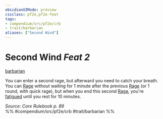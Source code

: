```yaml
---
obsidianUIMode: preview
cssclass: pf2e,pf2e-feat
tags:
- compendium/src/pf2e/crb
- trait/barbarian
aliases: ["Second Wind"]
---
```

# Second Wind  *Feat 2*  
[barbarian](rules/traits/barbarian.md)  


You can enter a second rage, but afterward you need to catch your breath. You can [Rage](rules/actions/rage.md) without waiting for 1 minute after the previous [Rage](rules/actions/rage.md) (or 1 round, with quick rage), but when you end this second [Rage](rules/actions/rage.md), you're [fatigued](rules/conditions.md#Fatigued) until you rest for 10 minutes.

*Source: Core Rulebook p. 89*  
%% #compendium/src/pf2e/crb #trait/barbarian %%